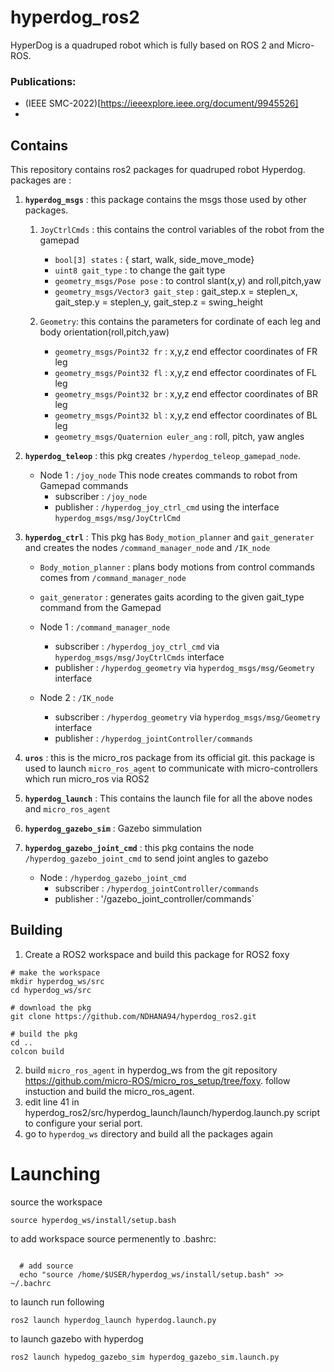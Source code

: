 # hyperdog_ros2
HyperDog is a quadruped robot which is fully based on ROS 2 and Micro-ROS. 

### Publications:
- (IEEE SMC-2022)[https://ieeexplore.ieee.org/document/9945526]
- 


## Contains
This repository contains ros2 packages for quadruped robot Hyperdog.
packages are :
  1. **`hyperdog_msgs`** : this package contains the msgs those used by other packages.
  
        1. `JoyCtrlCmds` : this contains the control variables of the robot from the gamepad
              - `bool[3] states` : { start, walk, side_move_mode} 
              - `uint8 gait_type` : to change the gait type
              - `geometry_msgs/Pose pose` : to control slant(x,y) and roll,pitch,yaw
              - `geometry_msgs/Vector3 gait_step` : gait_step.x = steplen_x, gait_step.y = steplen_y, gait_step.z = swing_height
              
        2. `Geometry`: this contains the parameters for cordinate of each leg and body orientation(roll,pitch,yaw)
              - `geometry_msgs/Point32 fr` : x,y,z end effector coordinates of FR leg
              - `geometry_msgs/Point32 fl` : x,y,z end effector coordinates of FL leg
              - `geometry_msgs/Point32 br` : x,y,z end effector coordinates of BR leg
              - `geometry_msgs/Point32 bl` : x,y,z end effector coordinates of BL leg
              - `geometry_msgs/Quaternion euler_ang` : roll, pitch, yaw angles
              
  2. **`hyperdog_teleop`** : this pkg creates `/hyperdog_teleop_gamepad_node`. 
        - Node 1 : `/joy_node`
            This node creates commands to robot from Gamepad commands
            - subscriber : `/joy_node` 
            - publisher : `/hyperdog_joy_ctrl_cmd` using the interface `hyperdog_msgs/msg/JoyCtrlCmd`

  3. **`hyperdog_ctrl`** : This pkg has `Body_motion_planner` and `gait_generater` and creates the nodes `/command_manager_node` and `/IK_node`
        - `Body_motion_planner` : plans body motions from control commands comes from `/command_manager_node`
        - `gait_generator` : generates gaits acording to the given gait_type command from the Gamepad 
   
        - Node 1 : `/command_manager_node` 
            - subscriber : `/hyperdog_joy_ctrl_cmd` via `hyperdog_msgs/msg/JoyCtrlCmds` interface
            - publisher : `/hyperdog_geometry` via `hyperdog_msgs/msg/Geometry` interface

        - Node 2 : `/IK_node`
            - subscriber : `/hyperdog_geometry` via `hyperdog_msgs/msg/Geometry` interface
            - publisher  : `/hyperdog_jointController/commands`
  
  4. **`uros`** : this is the micro_ros package from its official git. this package is used to launch `micro_ros_agent` to communicate with micro-controllers which run micro_ros via ROS2
  
  5. **`hyperdog_launch`** : This contains the launch file for all the above nodes and `micro_ros_agent`
  
  6. **`hyperdog_gazebo_sim`** : Gazebo simmulation 
  
  7. **`hyperdog_gazebo_joint_cmd`** : this pkg contains the node `/hyperdog_gazebo_joint_cmd` to send joint angles to gazebo
        - Node : `/hyperdog_gazebo_joint_cmd`
            - subscriber : `/hyperdog_jointController/commands`
            - publisher : '/gazebo_joint_controller/commands`


## Building

 1. Create a ROS2 workspace and build this package for ROS2 foxy
 ```
 # make the workspace
 mkdir hyperdog_ws/src 
 cd hyperdog_ws/src
 
 # download the pkg
 git clone https://github.com/NDHANA94/hyperdog_ros2.git
 
 # build the pkg
 cd .. 
 colcon build
 ```
 
 2. build `micro_ros_agent`  in hyperdog_ws from the git repository https://github.com/micro-ROS/micro_ros_setup/tree/foxy. follow instuction and build the micro_ros_agent.
 3. edit line 41 in hyperdog_ros2/src/hyperdog_launch/launch/hyperdog.launch.py script to configure your serial port.
 4. go to `hyperdog_ws` directory and build all the packages again
 
 
 # Launching
 source the workspace  
 ```
 source hyperdog_ws/install/setup.bash
 ```
 to add workspace source permenently to .bashrc:
  ```
    
    # add source 
    echo "source /home/$USER/hyperdog_ws/install/setup.bash" >> ~/.bachrc
  ```
  
  to launch run following 
  ```
  ros2 launch hyperdog_launch hyperdog.launch.py
 
  ```
  
  to launch gazebo with hyperdog
  ```
  ros2 launch hypedog_gazebo_sim hyperdog_gazebo_sim.launch.py

 
 
            
        
